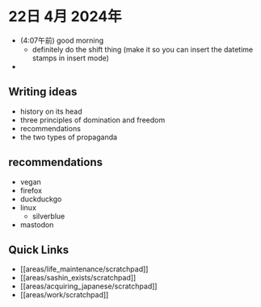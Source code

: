 # 22日 4月 2024年
- (4:07午前) good morning
  - definitely do the shift thing (make it so you can insert the datetime stamps in insert mode)
-  


## Writing ideas
- history on its head
- three principles of domination and freedom
- recommendations
- the two types of propaganda


## recommendations
- vegan
- firefox
- duckduckgo
- linux
  - silverblue
- mastodon
 



## Quick Links
- [[areas/life_maintenance/scratchpad]]
- [[areas/sashin_exists/scratchpad]]
- [[areas/acquiring_japanese/scratchpad]]
- [[areas/work/scratchpad]]
